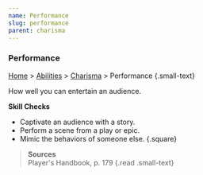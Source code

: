 ```yaml
---
name: Performance
slug: performance
parent: charisma
---
```

### Performance
[Home](dm-operations-center) > [Abilities](abilities) > [Charisma](charisma) > Performance {.small-text}

How well you can entertain an audience.

**Skill Checks**<br/>
- Captivate an audience with a story.
- Perform a scene from a play or epic.
- Mimic the behaviors of someone else.
{.square}

> **Sources** <br/>
> Player's Handbook, p. 179
{.read .small-text}



